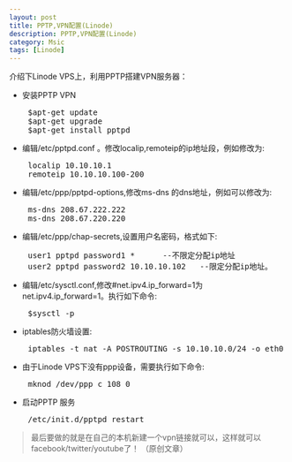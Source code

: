 ```yaml
---
layout: post
title: PPTP,VPN配置(Linode)
description: PPTP,VPN配置(Linode)
category: Msic
tags: [Linode]
---
```

介绍下Linode VPS上，利用PPTP搭建VPN服务器：

 - 安装PPTP VPN
<pre>
    $apt-get update
    $apt-get upgrade
    $apt-get install pptpd
</pre>
 - 编辑/etc/pptpd.conf 。修改localip,remoteip的ip地址段，例如修改为:
<pre>
    localip 10.10.10.1
    remoteip 10.10.10.100-200
</pre>
 - 编辑/etc/ppp/pptpd-options,修改ms-dns 的dns地址，例如可以修改为:
<pre>
    ms-dns 208.67.222.222
    ms-dns 208.67.220.220
</pre>
 - 编辑/etc/ppp/chap-secrets,设置用户名密码，格式如下:
<pre>
    user1 pptpd password1 *      --不限定分配ip地址
    user2 pptpd password2 10.10.10.102   --限定分配ip地址。
</pre>
 - 编辑/etc/sysctl.conf,修改#net.ipv4.ip_forward=1为net.ipv4.ip_forward=1。执行如下命令:
<pre>
    $sysctl -p
</pre>
 - iptables防火墙设置:
<pre>
    iptables -t nat -A POSTROUTING -s 10.10.10.0/24 -o eth0 -j MASQUERADE
</pre>
 - 由于Linode VPS下没有ppp设备，需要执行如下命令:
<pre>
    mknod /dev/ppp c 108 0
</pre>
 - 启动PPTP 服务
<pre>
    /etc/init.d/pptpd restart
</pre>

> 最后要做的就是在自己的本机新建一个vpn链接就可以，这样就可以facebook/twitter/youtube了！ （原创文章）
